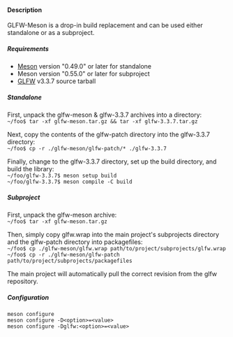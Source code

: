 #### Description
GLFW-Meson is a drop-in build replacement and can be used either standalone or as a subproject.

##### Requirements
- [Meson](https://mesonbuild.com/) version "0.49.0" or later for standalone
- Meson version "0.55.0" or later for subproject
- [GLFW](https://www.glfw.org/) v3.3.7 source tarball

##### Standalone
First, unpack the glfw-meson & glfw-3.3.7 archives into a directory:<br>
`~/foo$ tar -xf glfw-meson.tar.gz && tar -xf glfw-3.3.7.tar.gz`

Next, copy the contents of the glfw-patch directory into the glfw-3.3.7 directory:<br>
`~/foo$ cp -r ./glfw-meson/glfw-patch/* ./glfw-3.3.7`

Finally, change to the glfw-3.3.7 directory, set up the build directory, and build the library:<br>
`~/foo/glfw-3.3.7$ meson setup build`<br>
`~/foo/glfw-3.3.7$ meson compile -C build`<br>

##### Subproject
First, unpack the glfw-meson archive:<br>
`~/foo$ tar -xf glfw-meson.tar.gz`

Then, simply copy glfw.wrap into the main project's subprojects directory and the glfw-patch directory into packagefiles:<br>
`~/foo$ cp ./glfw-meson/glfw.wrap path/to/project/subprojects/glfw.wrap`<br>
`~/foo$ cp -r ./glfw-meson/glfw-patch path/to/project/subprojects/packagefiles`

The main project will automatically pull the correct revision from the glfw repository.

##### Configuration
`meson configure`<br>
`meson configure -D<option>=<value>`<br>
`meson configure -Dglfw:<option>=<value>`
